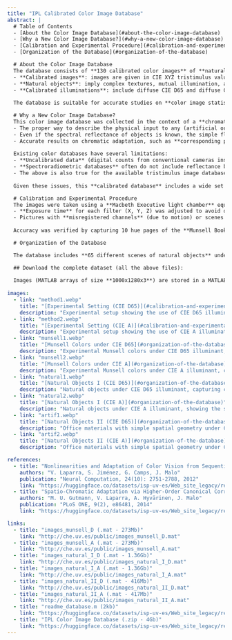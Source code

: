 ```yaml
---
title: "IPL Calibrated Color Image Database"
abstract: |
  # Table of Contents
  - [About the Color Image Database](#about-the-color-image-database)
  - [Why a New Color Image Database?](#why-a-new-color-image-database)
  - [Calibration and Experimental Procedure](#calibration-and-experimental-procedure)
  - [Organization of the Database](#organization-of-the-database)

  # About the Color Image Database
  The database consists of **130 calibrated color images** of **natural objects** under **calibrated illuminations**:
  - **Calibrated images**: images are given in CIE XYZ tristimulus values.
  - **Natural objects**: imply complex textures, mutual illumination, and shadows, which induce non-linear effects in the tristimulus values.
  - **Calibrated illuminations**: include diffuse CIE D65 and diffuse CIE A illuminant.
  
  The database is suitable for accurate studies on **color image statistics**, **chromatic adaptation** in natural environments, and **color constancy**.

  # Why a New Color Image Database?
  This color image database was collected in the context of a **chromatic adaptation study** based on **color statistics**. The following facts are relevant:
  - The proper way to describe the physical input to any (artificial or human) visual system involves either (i) absolute radiances, hyperspectral images, or (ii) absolute tristimulus images.
  - Even if the spectral reflectance of objects is known, the simple flat-Lambertian world assumption is not valid due to **mutual illumination**, **shadows**, and **specular reflections**.
  - Accurate results on chromatic adaptation, such as **corresponding pairs** data, require a continuous distribution of samples in the tristimulus space, which necessitates a wide enough ensemble of natural reflectances.
  
  Existing color databases have several limitations:
  - **Uncalibrated data** (digital counts from conventional cameras instead of radiances or tristimulus values).
  - **Spectroradiometric databases** often do not include reflectance but estimate it using a white reference sample, and scenes may not be available under both CIE D65 and CIE A illuminants.
  - The above is also true for the available tristimulus image databases.
  
  Given these issues, this **calibrated database** includes a wide set of natural objects under a pair of calibrated illuminants.

  # Calibration and Experimental Procedure
  The images were taken using a **Macbeth Executive light chamber** equipped with standard **CIE D65** and **CIE A** illuminants, and a calibrated image colorimeter **Lumicam1300**. Key details:
  - **Exposure time** for each filter (X, Y, Z) was adjusted to avoid over or under-exposure, ensuring optimal operating range for the camera.
  - Pictures with **misregistered channels** (due to motion) or scenes outside the camera's operating range were discarded.
  
  Accuracy was verified by capturing 10 hue pages of the **Munsell Book of Color** and comparing the measured **CIE xy chromaticities** with theoretical values computed from known reflectances. The accuracy of **luminance** was roughly within the limits provided by the manufacturer (~3%).

  # Organization of the Database

  The database includes **65 different scenes of natural objects** under two illuminants (**130 images**) plus **10 scenes** displaying different hue pages of the **Munsell Book of Color** (**20 images**). The image size is **1000x1280 pixels**. The images are classified as follows:

  ## Download the complete dataset (all the above files):
  
  Images (MATLAB arrays of size **1000x1280x3**) are stored in a MATLAB structure in each of the corresponding **`.mat`** files above. Images in the structure are sorted according to the order in the pictures below. Chromatic diagrams with all the colors in each set are also shown below. 
  
images:
  - link: "method1.webp"
    title: "[Experimental Setting (CIE D65)](#calibration-and-experimental-procedure)"
    description: "Experimental setup showing the use of CIE D65 illumination for capturing color images."
  - link: "method2.webp"
    title: "[Experimental Setting (CIE A)](#calibration-and-experimental-procedure)"
    description: "Experimental setup showing the use of CIE A illumination for capturing color images."
  - link: "munsell1.webp"
    title: "[Munsell Colors under CIE D65](#organization-of-the-database)"
    description: "Experimental Munsell colors under CIE D65 illuminant, compared with theoretical values."
  - link: "munsell2.webp"
    title: "[Munsell Colors under CIE A](#organization-of-the-database)"
    description: "Experimental Munsell colors under CIE A illuminant, compared with theoretical values."
  - link: "natural1.webp"
    title: "[Natural Objects I (CIE D65)](#organization-of-the-database)"
    description: "Natural objects under CIE D65 illuminant, capturing complex textures and spatial geometry."
  - link: "natural2.webp"
    title: "[Natural Objects I (CIE A)](#organization-of-the-database)"
    description: "Natural objects under CIE A illuminant, showing the same scenes as under CIE D65 but with different lighting."
  - link: "artif1.webp"
    title: "[Natural Objects II (CIE D65)](#organization-of-the-database)"
    description: "Office materials with simple spatial geometry under CIE D65 illuminant."
  - link: "artif2.webp"
    title: "[Natural Objects II (CIE A)](#organization-of-the-database)"
    description: "Office materials with simple spatial geometry under CIE A illuminant."

references:
  - title: "Nonlinearities and Adaptation of Color Vision from Sequential Principal Curves Analysis"
    authors: "V. Laparra, S. Jiménez, G. Camps, J. Malo"
    publication: "Neural Computation, 24(10): 2751-2788, 2012"
    link: "https://huggingface.co/datasets/isp-uv-es/Web_site_legacy/resolve/main/data/Neco_accepted_2012.pdf"
  - title: "Spatio-Chromatic Adaptation via Higher-Order Canonical Correlation Analysis of Natural Images"
    authors: "M. U. Gutmann, V. Laparra, A. Hyvärinen, J. Malo"
    publication: "PLoS ONE, 9(2), e86481, 2014"
    link: "https://huggingface.co/datasets/isp-uv-es/Web_site_legacy/resolve/main/data/Gutmann_PLOS_ONE_2014.pdf"

links:
  - title: "images_munsell_D (.mat - 273Mb)"
    link: "http://che.uv.es/public/images_munsell_D.mat"
  - title: "images_munsell_A (.mat - 273Mb)"
    link: "http://che.uv.es/public/images_munsell_A.mat"
  - title: "images_natural_I_D (.mat - 1.36Gb)"
    link: "http://che.uv.es/public/images_natural_I_D.mat"
  - title: "images_natural_I_A (.mat - 1.36Gb)"
    link: "http://che.uv.es/public/images_natural_I_A.mat"
  - title: "images_natural_II_D (.mat - 416Mb)"
    link: "http://che.uv.es/public/images_natural_II_D.mat"
  - title: "images_natural_II_A (.mat - 417Mb)"
    link: "http://che.uv.es/public/images_natural_II_A.mat"
  - title: "readme_database.m (2kb)"
    link: "https://huggingface.co/datasets/isp-uv-es/Web_site_legacy/resolve/main/data/readme_database.m"
  - title: "IPL Color Image Database (.zip - 4Gb)"
    link: "https://huggingface.co/datasets/isp-uv-es/Web_site_legacy/resolve/main/data/IPL_color_image_database.zip"
---
```

